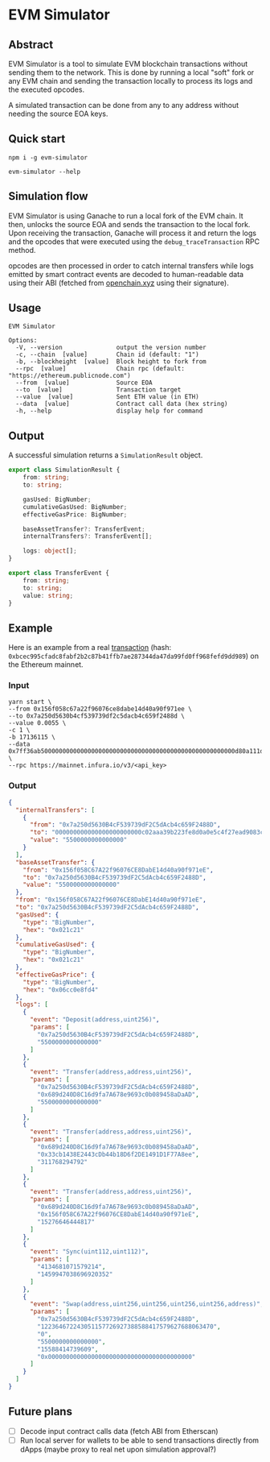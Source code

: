 # EVM Simulator

## Abstract
EVM Simulator is a tool to simulate EVM blockchain transactions without sending them to the network. This is done by running a local "soft" fork or any EVM chain and sending the transaction locally to process its logs and the executed opcodes.

A simulated transaction can be done from any to any address without needing the source EOA keys.

## Quick start
```shell
npm i -g evm-simulator

evm-simulator --help
```

## Simulation flow
EVM Simulator is using Ganache to run a local fork of the EVM chain.
It then, unlocks the source EOA and sends the transaction to the local fork. 
Upon receiving the transaction, Ganache will process it and return the logs and the opcodes that were executed using the `debug_traceTransaction` RPC method.

opcodes are then processed in order to catch internal transfers while 
logs emitted by smart contract events are decoded to human-readable data using their ABI (fetched from [openchain.xyz](http://openchain.xyz) using their signature).    

## Usage 
```shell
EVM Simulator

Options:
  -V, --version               output the version number
  -c, --chain  [value]        Chain id (default: "1")
  -b, --blockheight  [value]  Block height to fork from
  --rpc  [value]              Chain rpc (default: "https://ethereum.publicnode.com")
  --from  [value]             Source EOA
  --to  [value]               Transaction target
  --value  [value]            Sent ETH value (in ETH)
  --data  [value]             Contract call data (hex string)
  -h, --help                  display help for command

```

## Output
A successful simulation returns a `SimulationResult` object.
```typescript
export class SimulationResult {
    from: string;
    to: string;

    gasUsed: BigNumber;
    cumulativeGasUsed: BigNumber;
    effectiveGasPrice: BigNumber;

    baseAssetTransfer?: TransferEvent;
    internalTransfers?: TransferEvent[];

    logs: object[];
}

export class TransferEvent {
    from: string;
    to: string;
    value: string;
}
```

## Example
Here is an example from a real [transaction](https://etherscan.io/tx/0xbcec995cfadc8fabf2b2c87b41ffb7ae287344da47da99fd0ff968fefd9dd989) (hash: `0xbcec995cfadc8fabf2b2c87b41ffb7ae287344da47da99fd0ff968fefd9dd989`) on the Ethereum mainnet.

### Input 
```shell
yarn start \
--from 0x156f058c67a22f96076ce8dabe14d40a90f971ee \
--to 0x7a250d5630b4cf539739df2c5dacb4c659f2488d \
--value 0.0055 \
-c 1 \
-b 17136115 \
--data 0x7ff36ab500000000000000000000000000000000000000000000000000000d80a111d6aa0000000000000000000000000000000000000000000000000000000000000080000000000000000000000000156f058c67a22f96076ce8dabe14d40a90f971ee00000000000000000000000000000000000000000000000000000000644a2c720000000000000000000000000000000000000000000000000000000000000002000000000000000000000000c02aaa39b223fe8d0a0e5c4f27ead9083c756cc200000000000000000000000033cb1438e2443cdb44b18d6f2de1491d1f77a8ee \
--rpc https://mainnet.infura.io/v3/<api_key>
```

### Output
```json
{
  "internalTransfers": [
    {
      "from": "0x7a250d5630B4cF539739dF2C5dAcb4c659F2488D",
      "to": "000000000000000000000000c02aaa39b223fe8d0a0e5c4f27ead9083c756cc2",
      "value": "5500000000000000"
    }
  ],
  "baseAssetTransfer": {
    "from": "0x156f058C67A22f96076CE8DabE14d40a90f971eE",
    "to": "0x7a250d5630B4cF539739dF2C5dAcb4c659F2488D",
    "value": "5500000000000000"
  },
  "from": "0x156f058C67A22f96076CE8DabE14d40a90f971eE",
  "to": "0x7a250d5630B4cF539739dF2C5dAcb4c659F2488D",
  "gasUsed": {
    "type": "BigNumber",
    "hex": "0x021c21"
  },
  "cumulativeGasUsed": {
    "type": "BigNumber",
    "hex": "0x021c21"
  },
  "effectiveGasPrice": {
    "type": "BigNumber",
    "hex": "0x06cc0e8fd4"
  },
  "logs": [
    {
      "event": "Deposit(address,uint256)",
      "params": [
        "0x7a250d5630B4cF539739dF2C5dAcb4c659F2488D",
        "5500000000000000"
      ]
    },
    {
      "event": "Transfer(address,address,uint256)",
      "params": [
        "0x7a250d5630B4cF539739dF2C5dAcb4c659F2488D",
        "0x689d240D8C16d9fa7A678e9693c0b089458aDaAD",
        "5500000000000000"
      ]
    },
    {
      "event": "Transfer(address,address,uint256)",
      "params": [
        "0x689d240D8C16d9fa7A678e9693c0b089458aDaAD",
        "0x33cb1438E2443cDb44b18D6f2DE1491D1F77A8ee",
        "311768294792"
      ]
    },
    {
      "event": "Transfer(address,address,uint256)",
      "params": [
        "0x689d240D8C16d9fa7A678e9693c0b089458aDaAD",
        "0x156f058C67A22f96076CE8DabE14d40a90f971eE",
        "15276646444817"
      ]
    },
    {
      "event": "Sync(uint112,uint112)",
      "params": [
        "4134681071579214",
        "1459947038696920352"
      ]
    },
    {
      "event": "Swap(address,uint256,uint256,uint256,uint256,address)",
      "params": [
        "0x7a250d5630B4cF539739dF2C5dAcb4c659F2488D",
        "122364672243051157726927388588417579627688063470",
        "0",
        "5500000000000000",
        "15588414739609",
        "0x0000000000000000000000000000000000000000"
      ]
    }
  ]
}
```

## Future plans
- [ ] Decode input contract calls data (fetch ABI from Etherscan)
- [ ] Run local server for wallets to be able to send transactions directly from dApps (maybe proxy to real net upon simulation approval?)
